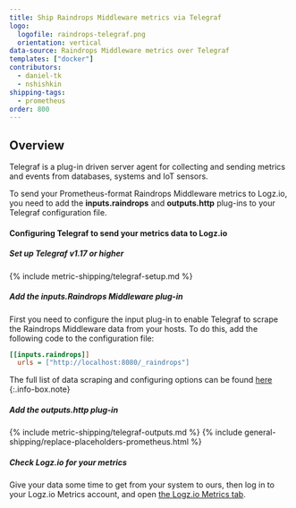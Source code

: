 ```yaml
---
title: Ship Raindrops Middleware metrics via Telegraf
logo:
  logofile: raindrops-telegraf.png
  orientation: vertical
data-source: Raindrops Middleware metrics over Telegraf
templates: ["docker"]
contributors:
  - daniel-tk
  - nshishkin
shipping-tags:  
  - prometheus
order: 800
---
```



## Overview

Telegraf is a plug-in driven server agent for collecting and sending metrics and events from databases, systems and IoT sensors.

To send your Prometheus-format Raindrops Middleware metrics to Logz.io, you need to add the **inputs.raindrops** and **outputs.http** plug-ins to your Telegraf configuration file.

#### Configuring Telegraf to send your metrics data to Logz.io

<div class="tasklist">

##### Set up Telegraf v1.17 or higher

{% include metric-shipping/telegraf-setup.md %}

##### Add the inputs.Raindrops Middleware plug-in

First you need to configure the input plug-in to enable Telegraf to scrape the Raindrops Middleware data from your hosts. To do this, add the following code to the configuration file:

``` ini
[[inputs.raindrops]]
  urls = ["http://localhost:8080/_raindrops"]
```

<!-- info-box-start:info -->
The full list of data scraping and configuring options can be found [here](https://github.com/influxdata/telegraf/blob/release-1.18/plugins/inputs/raindrops/README.md)
{:.info-box.note}
<!-- info-box-end -->

##### Add the outputs.http plug-in
  
{% include metric-shipping/telegraf-outputs.md %}
{% include general-shipping/replace-placeholders-prometheus.html %}

##### Check Logz.io for your metrics

Give your data some time to get from your system to ours, then log in to your Logz.io Metrics account, and open [the Logz.io Metrics tab](https://app.logz.io/#/dashboard/metrics/).


</div>
